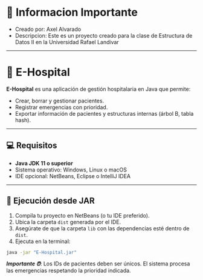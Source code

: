 # 🧠 Informacion Importante
- Creado por: Axel Alvarado
- Descripcion: Este es un proyecto creado para la clase de Estructura de Datos II en la Universidad Rafael Landivar

---

# 🏥 E-Hospital

**E-Hospital** es una aplicación de gestión hospitalaria en Java que permite:  
- Crear, borrar y gestionar pacientes.  
- Registrar emergencias con prioridad.  
- Exportar información de pacientes y estructuras internas (árbol B, tabla hash).  

---

## 💻 Requisitos

- **Java JDK 11 o superior**  
- Sistema operativo: Windows, Linux o macOS  
- IDE opcional: NetBeans, Eclipse o IntelliJ IDEA  

---

## 🚀 Ejecución desde JAR

1. Compila tu proyecto en NetBeans (o tu IDE preferido).  
2. Ubica la carpeta `dist` generada por el IDE.  
3. Asegúrate de que la carpeta `lib` con las dependencias esté dentro de `dist`.  
4. Ejecuta en la terminal:

```bash
java -jar "E-Hospital.jar"
```
__***Importante ⏰***__:
Los IDs de pacientes deben ser únicos.
El sistema procesa las emergencias respetando la prioridad indicada.
